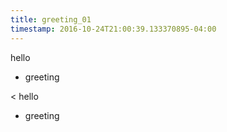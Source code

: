 ```yaml
---
title: greeting_01
timestamp: 2016-10-24T21:00:39.133370895-04:00
---
```


hello
* greeting

< hello
* greeting
